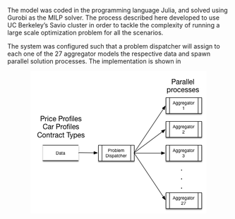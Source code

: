 The model was coded in the programming language Julia,  and solved using Gurobi as the MILP solver. The process described here developed to use UC Berkeley’s Savio cluster in order to tackle the complexity of running a large scale optimization problem for all the scenarios. 

The system was configured such that a problem dispatcher will assign to each one of the 27 aggregator models the respective data and spawn parallel solution processes. The implementation is shown in
 <center><img src="parallel_process.png"></center>

